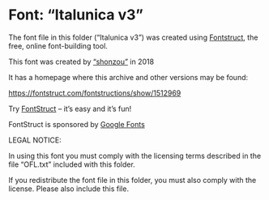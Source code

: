 ﻿# Font: “Italunica v3”

The font file in this folder (“Italunica v3”) was created using [Fontstruct](https://fontstruct.com), the free, online font-building tool.

This font was created by [“shonzou”](https://fontstruct.com/fontstructors/1298142/shonzou) in 2018

It has a homepage where this archive and other versions may be found: 

https://fontstruct.com/fontstructions/show/1512969


Try [FontStruct](https://fontstruct.com) – it’s easy and it’s fun!

FontStruct is sponsored by [Google Fonts](https://fonts.google.com)

LEGAL NOTICE:

In using this font you must comply with the licensing terms
described in the file “OFL.txt” included with this folder.

If you redistribute the font file in this folder, you must also
comply with the license.  Please also include this file.
